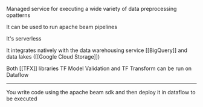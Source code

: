 
Managed service for executing a wide variety of data preprocessing opatterns

It can be used to run apache beam pipelines

It's serverless

It integrates natively with the data warehousing service [[BigQuery]] and data lakes ([[Google Cloud Storage]])

Both [[TFX]] libraries TF Model Validation and TF Transform can be run on Dataflow

---

You write code using the apache beam sdk and then deploy it in dataflow to be executed